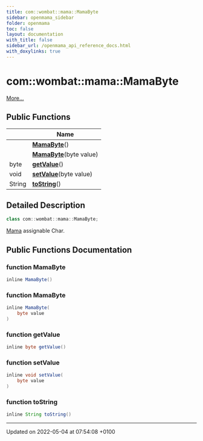 ```yaml
---
title: com::wombat::mama::MamaByte
sidebar: openmama_sidebar
folder: openmama
toc: false
layout: documentation
with_title: false
sidebar_url: /openmama_api_reference_docs.html
with_doxylinks: true
---
```


# com::wombat::mama::MamaByte



 [More...](#detailed-description)

## Public Functions

|                | Name           |
| -------------- | -------------- |
| | **[MamaByte](classcom_1_1wombat_1_1mama_1_1MamaByte.html#function-mamabyte)**() |
| | **[MamaByte](classcom_1_1wombat_1_1mama_1_1MamaByte.html#function-mamabyte)**(byte value) |
| byte | **[getValue](classcom_1_1wombat_1_1mama_1_1MamaByte.html#function-getvalue)**() |
| void | **[setValue](classcom_1_1wombat_1_1mama_1_1MamaByte.html#function-setvalue)**(byte value) |
| String | **[toString](classcom_1_1wombat_1_1mama_1_1MamaByte.html#function-tostring)**() |

## Detailed Description

```java
class com::wombat::mama::MamaByte;
```


[Mama](classcom_1_1wombat_1_1mama_1_1Mama.html) assignable Char. 

## Public Functions Documentation

### function MamaByte

```java
inline MamaByte()
```


### function MamaByte

```java
inline MamaByte(
    byte value
)
```


### function getValue

```java
inline byte getValue()
```


### function setValue

```java
inline void setValue(
    byte value
)
```


### function toString

```java
inline String toString()
```


-------------------------------

Updated on 2022-05-04 at 07:54:08 +0100